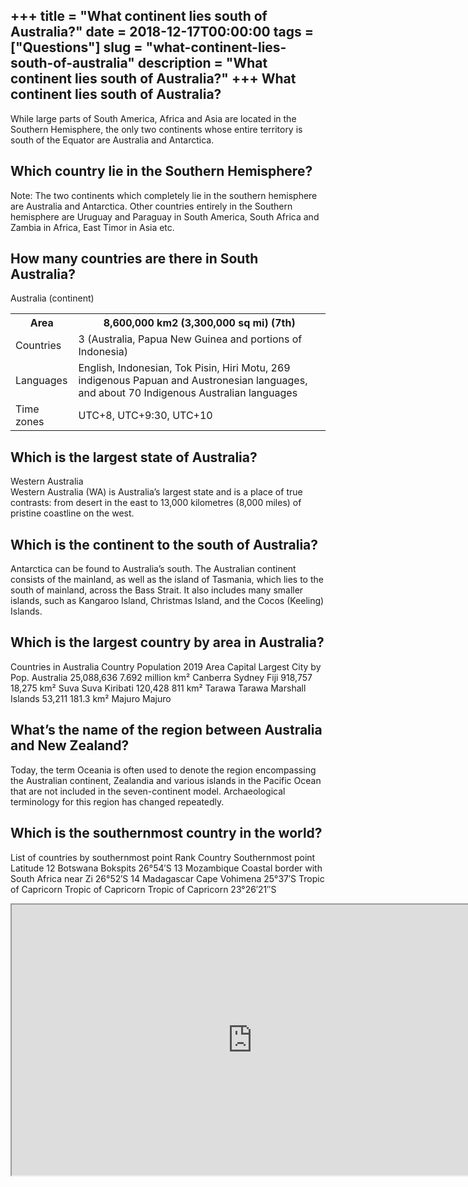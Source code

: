 +++
title = "What continent lies south of Australia?"
date = 2018-12-17T00:00:00
tags = ["Questions"]
slug = "what-continent-lies-south-of-australia"
description = "What continent lies south of Australia?"
+++
What continent lies south of Australia?
---------------------------------------

While large parts of South America, Africa and Asia are located in the Southern Hemisphere, the only two continents whose entire territory is south of the Equator are Australia and Antarctica.

Which country lie in the Southern Hemisphere?
---------------------------------------------

Note: The two continents which completely lie in the southern hemisphere are Australia and Antarctica. Other countries entirely in the Southern hemisphere are Uruguay and Paraguay in South America, South Africa and Zambia in Africa, East Timor in Asia etc.

How many countries are there in South Australia?
------------------------------------------------

Australia (continent)

<table><tr><th>Area</th><th>8,600,000 km2 (3,300,000 sq mi) (7th)</th></tr><tr><td>Countries</td><td>3 (Australia, Papua New Guinea and portions of Indonesia)</td></tr><tr><td>Languages</td><td>English, Indonesian, Tok Pisin, Hiri Motu, 269 indigenous Papuan and Austronesian languages, and about 70 Indigenous Australian languages</td></tr><tr><td>Time zones</td><td>UTC+8, UTC+9:30, UTC+10</td></tr></table>

Which is the largest state of Australia?
----------------------------------------

Western Australia  
Western Australia (WA) is Australia’s largest state and is a place of true contrasts: from desert in the east to 13,000 kilometres (8,000 miles) of pristine coastline on the west.

Which is the continent to the south of Australia?
-------------------------------------------------

Antarctica can be found to Australia’s south. The Australian continent consists of the mainland, as well as the island of Tasmania, which lies to the south of mainland, across the Bass Strait. It also includes many smaller islands, such as Kangaroo Island, Christmas Island, and the Cocos (Keeling) Islands.

Which is the largest country by area in Australia?
--------------------------------------------------

Countries in Australia Country Population 2019 Area Capital Largest City by Pop. Australia 25,088,636 7.692 million km² Canberra Sydney Fiji 918,757 18,275 km² Suva Suva Kiribati 120,428 811 km² Tarawa Tarawa Marshall Islands 53,211 181.3 km² Majuro Majuro

What’s the name of the region between Australia and New Zealand?
----------------------------------------------------------------

Today, the term Oceania is often used to denote the region encompassing the Australian continent, Zealandia and various islands in the Pacific Ocean that are not included in the seven-continent model. Archaeological terminology for this region has changed repeatedly.

Which is the southernmost country in the world?
-----------------------------------------------

List of countries by southernmost point Rank Country Southernmost point Latitude 12 Botswana Bokspits 26°54′S 13 Mozambique Coastal border with South Africa near Zi 26°52′S 14 Madagascar Cape Vohimena 25°37′S Tropic of Capricorn Tropic of Capricorn Tropic of Capricorn 23°26′21″S

<iframe allow="accelerometer; autoplay; clipboard-write; encrypted-media; gyroscope; picture-in-picture" allowfullscreen="" class="__youtube_prefs__  epyt-is-override  no-lazyload" data-no-lazy="1" data-origheight="433" data-origwidth="770" data-skipgform_ajax_framebjll="" height="433" id="_ytid_69820" loading="lazy" src="https://www.youtube.com/embed/q2WhhyUnNcQ?enablejsapi=1&autoplay=0&cc_load_policy=0&cc_lang_pref=&iv_load_policy=1&loop=0&modestbranding=0&rel=1&fs=1&playsinline=0&autohide=2&theme=dark&color=red&controls=1&" title="YouTube player" width="770"></iframe>